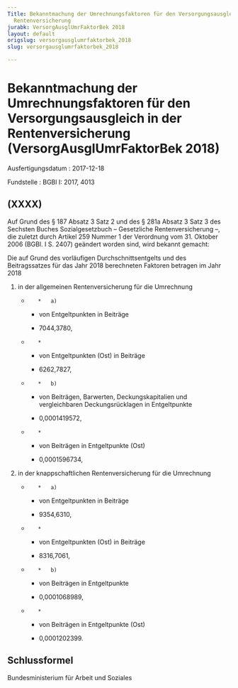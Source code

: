 ```yaml
---
Title: Bekanntmachung der Umrechnungsfaktoren für den Versorgungsausgleich in der
  Rentenversicherung
jurabk: VersorgAusglUmrFaktorBek 2018
layout: default
origslug: versorgausglumrfaktorbek_2018
slug: versorgausglumrfaktorbek_2018

---
```


# Bekanntmachung der Umrechnungsfaktoren für den Versorgungsausgleich in der Rentenversicherung (VersorgAusglUmrFaktorBek 2018)

Ausfertigungsdatum
:   2017-12-18

Fundstelle
:   BGBl I: 2017, 4013


## (XXXX)

Auf Grund des § 187 Absatz 3 Satz 2 und des § 281a Absatz 3 Satz 3 des
Sechsten Buches Sozialgesetzbuch – Gesetzliche Rentenversicherung –,
die zuletzt durch Artikel 259 Nummer 1 der Verordnung vom 31. Oktober
2006 (BGBl. I S. 2407) geändert worden sind, wird bekannt gemacht:

Die auf Grund des vorläufigen Durchschnittsentgelts und des
Beitragssatzes für das Jahr 2018 berechneten Faktoren betragen im Jahr
2018

1.  in der allgemeinen Rentenversicherung für die Umrechnung

    *        *   a)

        *   von Entgeltpunkten in Beiträge

        *   7044,3780,


    *        *
        *   von Entgeltpunkten (Ost) in Beiträge

        *   6262,7827,


    *        *   b)

        *   von Beiträgen, Barwerten, Deckungskapitalien und
            vergleichbaren Deckungsrücklagen in Entgeltpunkte

        *   0,0001419572,


    *        *
        *   von Beiträgen in Entgeltpunkte (Ost)

        *   0,0001596734,





2.  in der knappschaftlichen Rentenversicherung für die Umrechnung

    *        *   a)

        *   von Entgeltpunkten in Beiträge

        *   9354,6310,


    *        *
        *   von Entgeltpunkten (Ost) in Beiträge

        *   8316,7061,


    *        *   b)

        *   von Beiträgen in Entgeltpunkte

        *   0,0001068989,


    *        *
        *   von Beiträgen in Entgeltpunkte (Ost)

        *   0,0001202399.








## Schlussformel

Bundesministerium für Arbeit und Soziales

